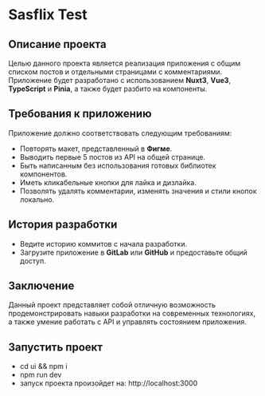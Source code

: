# Sasflix Test

## Описание проекта

Целью данного проекта является реализация приложения с общим списком постов и отдельными страницами с комментариями. Приложение будет разработано с использованием **Nuxt3**, **Vue3**, **TypeScript** и **Pinia**, а также будет разбито на компоненты.

## Требования к приложению

Приложение должно соответствовать следующим требованиям:

- Повторять макет, представленный в **Фигме**.
- Выводить первые 5 постов из API на общей странице.
- Быть написанным без использования готовых библиотек компонентов.
- Иметь кликабельные кнопки для лайка и дизлайка.
- Позволять удалять комментарии, изменять значения и стили кнопок локально.

## История разработки

- Ведите историю коммитов с начала разработки.
- Загрузите приложение в **GitLab** или **GitHub** и предоставьте общий доступ.

## Заключение

Данный проект представляет собой отличную возможность продемонстрировать навыки разработки на современных технологиях, а также умение работать с API и управлять состоянием приложения.

## Запустить проект
- cd ui && npm i
- npm run dev
- запуск проекта произойдет на: http://localhost:3000
